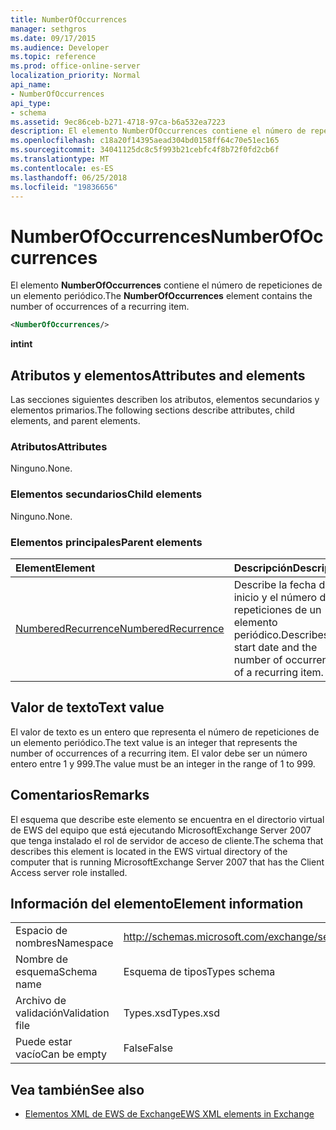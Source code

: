 ```yaml
---
title: NumberOfOccurrences
manager: sethgros
ms.date: 09/17/2015
ms.audience: Developer
ms.topic: reference
ms.prod: office-online-server
localization_priority: Normal
api_name:
- NumberOfOccurrences
api_type:
- schema
ms.assetid: 9ec86ceb-b271-4718-97ca-b6a532ea7223
description: El elemento NumberOfOccurrences contiene el número de repeticiones de un elemento periódico.
ms.openlocfilehash: c18a20f14395aead304bd0158ff64c70e51ec165
ms.sourcegitcommit: 34041125dc8c5f993b21cebfc4f8b72f0fd2cb6f
ms.translationtype: MT
ms.contentlocale: es-ES
ms.lasthandoff: 06/25/2018
ms.locfileid: "19836656"
---
```

# <a name="numberofoccurrences"></a><span data-ttu-id="6d14c-103">NumberOfOccurrences</span><span class="sxs-lookup"><span data-stu-id="6d14c-103">NumberOfOccurrences</span></span>

<span data-ttu-id="6d14c-104">El elemento **NumberOfOccurrences** contiene el número de repeticiones de un elemento periódico.</span><span class="sxs-lookup"><span data-stu-id="6d14c-104">The **NumberOfOccurrences** element contains the number of occurrences of a recurring item.</span></span> 
  
```xml
<NumberOfOccurrences/>
```

 <span data-ttu-id="6d14c-105">**int**</span><span class="sxs-lookup"><span data-stu-id="6d14c-105">**int**</span></span>
## <a name="attributes-and-elements"></a><span data-ttu-id="6d14c-106">Atributos y elementos</span><span class="sxs-lookup"><span data-stu-id="6d14c-106">Attributes and elements</span></span>

<span data-ttu-id="6d14c-107">Las secciones siguientes describen los atributos, elementos secundarios y elementos primarios.</span><span class="sxs-lookup"><span data-stu-id="6d14c-107">The following sections describe attributes, child elements, and parent elements.</span></span>
  
### <a name="attributes"></a><span data-ttu-id="6d14c-108">Atributos</span><span class="sxs-lookup"><span data-stu-id="6d14c-108">Attributes</span></span>

<span data-ttu-id="6d14c-109">Ninguno.</span><span class="sxs-lookup"><span data-stu-id="6d14c-109">None.</span></span>
  
### <a name="child-elements"></a><span data-ttu-id="6d14c-110">Elementos secundarios</span><span class="sxs-lookup"><span data-stu-id="6d14c-110">Child elements</span></span>

<span data-ttu-id="6d14c-111">Ninguno.</span><span class="sxs-lookup"><span data-stu-id="6d14c-111">None.</span></span>
  
### <a name="parent-elements"></a><span data-ttu-id="6d14c-112">Elementos principales</span><span class="sxs-lookup"><span data-stu-id="6d14c-112">Parent elements</span></span>

|<span data-ttu-id="6d14c-113">**Element**</span><span class="sxs-lookup"><span data-stu-id="6d14c-113">**Element**</span></span>|<span data-ttu-id="6d14c-114">**Descripción**</span><span class="sxs-lookup"><span data-stu-id="6d14c-114">**Description**</span></span>|
|:-----|:-----|
|[<span data-ttu-id="6d14c-115">NumberedRecurrence</span><span class="sxs-lookup"><span data-stu-id="6d14c-115">NumberedRecurrence</span></span>](numberedrecurrence.md) <br/> |<span data-ttu-id="6d14c-116">Describe la fecha de inicio y el número de repeticiones de un elemento periódico.</span><span class="sxs-lookup"><span data-stu-id="6d14c-116">Describes the start date and the number of occurrences of a recurring item.</span></span>  <br/> |
   
## <a name="text-value"></a><span data-ttu-id="6d14c-117">Valor de texto</span><span class="sxs-lookup"><span data-stu-id="6d14c-117">Text value</span></span>

<span data-ttu-id="6d14c-118">El valor de texto es un entero que representa el número de repeticiones de un elemento periódico.</span><span class="sxs-lookup"><span data-stu-id="6d14c-118">The text value is an integer that represents the number of occurrences of a recurring item.</span></span> <span data-ttu-id="6d14c-119">El valor debe ser un número entero entre 1 y 999.</span><span class="sxs-lookup"><span data-stu-id="6d14c-119">The value must be an integer in the range of 1 to 999.</span></span>
  
## <a name="remarks"></a><span data-ttu-id="6d14c-120">Comentarios</span><span class="sxs-lookup"><span data-stu-id="6d14c-120">Remarks</span></span>

<span data-ttu-id="6d14c-121">El esquema que describe este elemento se encuentra en el directorio virtual de EWS del equipo que está ejecutando MicrosoftExchange Server 2007 que tenga instalado el rol de servidor de acceso de cliente.</span><span class="sxs-lookup"><span data-stu-id="6d14c-121">The schema that describes this element is located in the EWS virtual directory of the computer that is running MicrosoftExchange Server 2007 that has the Client Access server role installed.</span></span>
  
## <a name="element-information"></a><span data-ttu-id="6d14c-122">Información del elemento</span><span class="sxs-lookup"><span data-stu-id="6d14c-122">Element information</span></span>

|||
|:-----|:-----|
|<span data-ttu-id="6d14c-123">Espacio de nombres</span><span class="sxs-lookup"><span data-stu-id="6d14c-123">Namespace</span></span>  <br/> |http://schemas.microsoft.com/exchange/services/2006/types  <br/> |
|<span data-ttu-id="6d14c-124">Nombre de esquema</span><span class="sxs-lookup"><span data-stu-id="6d14c-124">Schema name</span></span>  <br/> |<span data-ttu-id="6d14c-125">Esquema de tipos</span><span class="sxs-lookup"><span data-stu-id="6d14c-125">Types schema</span></span>  <br/> |
|<span data-ttu-id="6d14c-126">Archivo de validación</span><span class="sxs-lookup"><span data-stu-id="6d14c-126">Validation file</span></span>  <br/> |<span data-ttu-id="6d14c-127">Types.xsd</span><span class="sxs-lookup"><span data-stu-id="6d14c-127">Types.xsd</span></span>  <br/> |
|<span data-ttu-id="6d14c-128">Puede estar vacío</span><span class="sxs-lookup"><span data-stu-id="6d14c-128">Can be empty</span></span>  <br/> |<span data-ttu-id="6d14c-129">False</span><span class="sxs-lookup"><span data-stu-id="6d14c-129">False</span></span>  <br/> |
   
## <a name="see-also"></a><span data-ttu-id="6d14c-130">Vea también</span><span class="sxs-lookup"><span data-stu-id="6d14c-130">See also</span></span>



- [<span data-ttu-id="6d14c-131">Elementos XML de EWS de Exchange</span><span class="sxs-lookup"><span data-stu-id="6d14c-131">EWS XML elements in Exchange</span></span>](ews-xml-elements-in-exchange.md)

